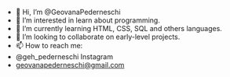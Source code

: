 - 👋 Hi, I’m @GeovanaPederneschi
- 👀 I’m interested in learn about programming.
- 🌱 I’m currently learning HTML, CSS, SQL and others languages.
- 💞️ I’m looking to collaborate on early-level projects.
- 📫 How to reach me:
-   @geh_pederneschi Instagram
-   geovanapederneschi@gmail.com

<!---
GeovanaPederneschi/GeovanaPederneschi is a ✨ special ✨ repository because its `README.md` (this file) appears on your GitHub profile.
You can click the Preview link to take a look at your changes.
--->
